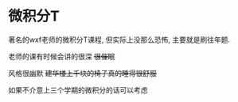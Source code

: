 # 微积分T

著名的wxf老师的微积分T课程, 但实际上没那么恐怖, 主要就是刷往年题.

老师的课有时候会讲的很深 ~~很催眠~~

风格很幽默 ~~建华楼上千块的椅子真的睡得很舒服~~

如果不介意上三个学期的微积分的话可以考虑